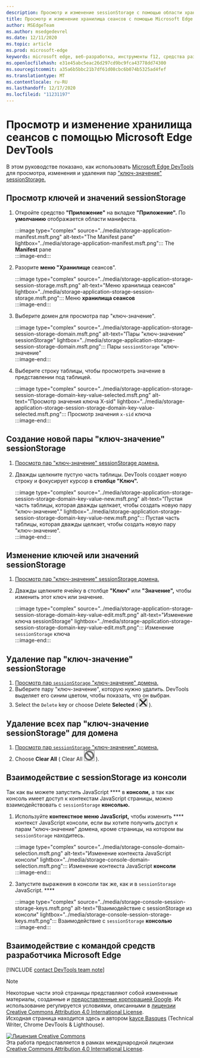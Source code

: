 ```yaml
---
description: Просмотр и изменение sessionStorage с помощью области хранилища сеансов и консоли.
title: Просмотр и изменение хранилища сеансов с помощью Microsoft Edge DevTools
author: MSEdgeTeam
ms.author: msedgedevrel
ms.date: 12/11/2020
ms.topic: article
ms.prod: microsoft-edge
keywords: microsoft edge, веб-разработка, инструменты f12, средства разработчика
ms.openlocfilehash: e31e45abc5eac26d297cd9bc9fca43778dd74300
ms.sourcegitcommit: a35a6b5bbc21b7df61d08cbc6b074b5325ad4fef
ms.translationtype: MT
ms.contentlocale: ru-RU
ms.lasthandoff: 12/17/2020
ms.locfileid: "11231197"
---
```

<!-- Copyright Kayce Basques 

   Licensed under the Apache License, Version 2.0 (the "License");
   you may not use this file except in compliance with the License.
   You may obtain a copy of the License at

       https://www.apache.org/licenses/LICENSE-2.0

   Unless required by applicable law or agreed to in writing, software
   distributed under the License is distributed on an "AS IS" BASIS,
   WITHOUT WARRANTIES OR CONDITIONS OF ANY KIND, either express or implied.
   See the License for the specific language governing permissions and
   limitations under the License.  -->

# Просмотр и изменение хранилища сеансов с помощью Microsoft Edge DevTools  

В этом руководстве показано, как использовать [Microsoft Edge DevTools][MicrosoftEdgeDevTools] для просмотра, изменения и удаления пар ["ключ-значение" sessionStorage.][MDNSessionStorage]  

## Просмотр ключей и значений sessionStorage  

1.  Откройте средство **"Приложение"** на вкладке **"Приложение".**  По **умолчанию** отображается области манифеста.  
    
    :::image type="complex" source="../media/storage-application-manifest.msft.png" alt-text="The Manifest pane" lightbox="../media/storage-application-manifest.msft.png":::
       The **Manifest** pane  
    :::image-end:::  
    
1.  Разорите **меню "Хранилище** сеансов".  
    
    :::image type="complex" source="../media/storage-application-storage-session-storage.msft.png" alt-text="Меню хранилища сеансов" lightbox="../media/storage-application-storage-session-storage.msft.png":::
       Меню **хранилища сеансов**  
    :::image-end:::  
    
1.  Выберите домен для просмотра пар "ключ-значение".  
    
    :::image type="complex" source="../media/storage-application-storage-session-storage-domain.msft.png" alt-text="Пары "ключ-значение" sessionStorage" lightbox="../media/storage-application-storage-session-storage-domain.msft.png":::
       Пары `sessionStorage` "ключ-значение"  
    :::image-end:::  
    
1.  Выберите строку таблицы, чтобы просмотреть значение в представлении под таблицей.  
    
    :::image type="complex" source="../media/storage-application-storage-session-storage-domain-key-value-selected.msft.png" alt-text="Просмотр значения ключа X-sid" lightbox="../media/storage-application-storage-session-storage-domain-key-value-selected.msft.png":::
       Просмотр значения `x-sid` ключа  
    :::image-end:::  
    
## Создание новой пары "ключ-значение" sessionStorage  

1.  [Просмотр пар "ключ-значение" sessionStorage домена.](#view-sessionstorage-keys-and-values)  
1.  Дважды щелкните пустую часть таблицы.  DevTools создает новую строку и фокусирует курсор в **столбце "Ключ".**  
    
    :::image type="complex" source="../media/storage-application-storage-session-storage-domain-key-value-new.msft.png" alt-text="Пустая часть таблицы, которая дважды щелкает, чтобы создать новую пару "ключ-значение"." lightbox="../media/storage-application-storage-session-storage-domain-key-value-new.msft.png":::
       Пустая часть таблицы, которая дважды щелкает, чтобы создать новую пару "ключ-значение".  
    :::image-end:::  
    
## Изменение ключей или значений sessionStorage  

1.  [Просмотр пар "ключ-значение" sessionStorage домена.](#view-sessionstorage-keys-and-values)  
1.  Дважды щелкните ячейку в столбце **"Ключ"** или **"Значение",** чтобы изменить этот ключ или значение.  
    
    :::image type="complex" source="../media/storage-application-storage-session-storage-domain-key-value-edit.msft.png" alt-text="Изменение ключа sessionStorage" lightbox="../media/storage-application-storage-session-storage-domain-key-value-edit.msft.png":::
       Изменение `sessionStorage` ключа  
    :::image-end:::  
    
## Удаление пар "ключ-значение" sessionStorage  

1.  [Просмотр пар `sessionStorage` "ключ-значение" домена.](#view-sessionstorage-keys-and-values)  
1.  Выберите пару "ключ-значение", которую нужно удалить.  DevTools выделяет его синим цветом, чтобы показать, что он выбран.  
1.  Select the `Delete` key or choose Delete **Selected** \( ![ Delete Selected ][ImageDeleteIcon] \).  
    
## Удаление всех пар "ключ-значение sessionStorage" для домена  

1.  [Просмотр пар `sessionStorage` "ключ-значение" домена.](#view-sessionstorage-keys-and-values)  
1.  Choose **Clear All** \( Clear All ![ ][ImageClearIcon] \).  
    
## Взаимодействие с sessionStorage из консоли  

Так как вы можете запустить JavaScript **** в **консоли,** а так как консоль имеет доступ к контекстам JavaScript страницы, можно взаимодействовать с `sessionStorage` **консолью.**  

1.  Используйте **контекстное меню JavaScript,** чтобы изменить **** контекст JavaScript консоли, если вы хотите получить доступ к парам "ключ-значение" домена, кроме страницы, на котором вы `sessionStorage` находитесь.  
    
    :::image type="complex" source="../media/storage-console-domain-selection.msft.png" alt-text="Изменение контекста JavaScript консоли" lightbox="../media/storage-console-domain-selection.msft.png":::
       Изменение контекста JavaScript **консоли**  
    :::image-end:::  
    
1.  Запустите выражения в консоли так же, как и в `sessionStorage` JavaScript. ****  
    
    :::image type="complex" source="../media/storage-console-session-storage-keys.msft.png" alt-text="Взаимодействие с sessionStorage из консоли" lightbox="../media/storage-console-session-storage-keys.msft.png":::
       Взаимодействие с `sessionStorage` **консолью**  
    :::image-end:::  
    
## Взаимодействие с командой средств разработчика Microsoft Edge  

[!INCLUDE [contact DevTools team note](../includes/contact-devtools-team-note.md)]  

<!-- image links -->  

[ImageClearIcon]: ../media/clear-icon.msft.png  
[ImageDeleteIcon]: ../media/delete-icon.msft.png  

<!-- links -->  

[MicrosoftEdgeDevTools]: ../../devtools-guide-chromium/index.md "Средства разработчика Microsoft Edge (Chromium) | Документы Майкрософт"  

[MDNSessionStorage]: https://developer.mozilla.org/docs/Web/API/Window/sessionStorage "Window.sessionStorage | MDN"  

> [!NOTE]
> Некоторые части этой страницы представляют собой измененные материалы, созданные и [предоставленные корпорацией Google][GoogleSitePolicies]. Их использование регулируется условиями, описанными в [лицензии Creative Commons Attribution 4.0 International License][CCA4IL].  
> Исходная страница [](https://developers.google.com/web/tools/chrome-devtools/storage/sessionstorage) находится здесь и автором [kayce Basques][KayceBasques] \(Technical Writer, Chrome DevTools \& Lighthouse\).  

[![Лицензия Creative Commons][CCby4Image]][CCA4IL]  
Эта работа предоставляется в рамках международной лицензии [Creative Commons Attribution 4.0 International License][CCA4IL].  

[CCA4IL]: https://creativecommons.org/licenses/by/4.0  
[CCby4Image]: https://i.creativecommons.org/l/by/4.0/88x31.png  
[GoogleSitePolicies]: https://developers.google.com/terms/site-policies  
[KayceBasques]: https://developers.google.com/web/resources/contributors/kaycebasques  
